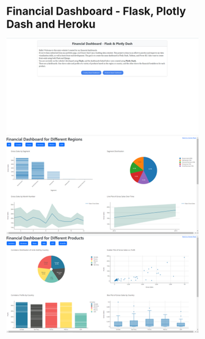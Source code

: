 # Financial Dashboard - Flask, Plotly Dash and Heroku
![Alt text](images/01.png)
![Alt text](images/02.png)
![Alt text](images/03.png)
